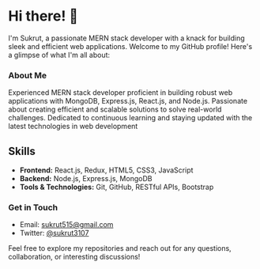 # Hi there! 👋

I'm Sukrut, a passionate MERN stack developer with a knack for building sleek and efficient web applications. Welcome to my GitHub profile! Here's a glimpse of what I'm all about:



### About Me

Experienced MERN stack developer proficient in building robust web applications with MongoDB, Express.js, React.js, and Node.js. Passionate about creating efficient and scalable solutions to solve real-world challenges. Dedicated to continuous learning and staying updated with the latest technologies in web development

## Skills
- **Frontend:** React.js, Redux, HTML5, CSS3, JavaScript
- **Backend:** Node.js, Express.js, MongoDB
- **Tools & Technologies:** Git, GitHub, RESTful APIs, Bootstrap





### Get in Touch
- Email: [sukrut515@gmail.com](mailto:youremail@example.com)
- Twitter: [@sukrut3107](https://twitter.com/wiz_kid31)

Feel free to explore my repositories and reach out for any questions, collaboration, or interesting discussions!
